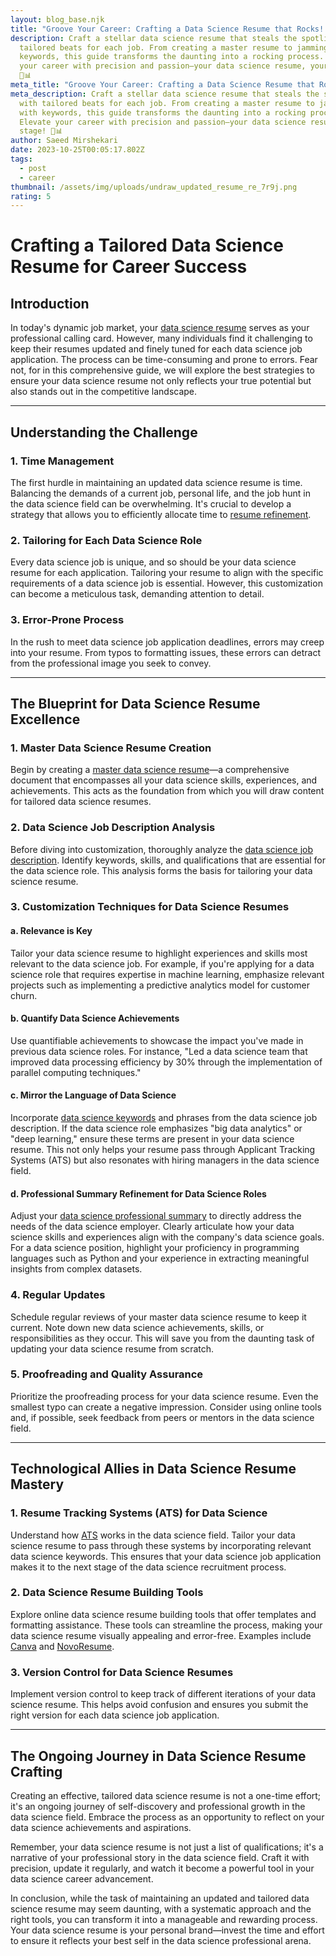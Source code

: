 ```yaml
---
layout: blog_base.njk
title: "Groove Your Career: Crafting a Data Science Resume that Rocks! 🚀🎸"
description: Craft a stellar data science resume that steals the spotlight with
  tailored beats for each job. From creating a master resume to jamming with
  keywords, this guide transforms the daunting into a rocking process. Elevate
  your career with precision and passion—your data science resume, your stage!
  🌟📊
meta_title: "Groove Your Career: Crafting a Data Science Resume that Rocks! 🚀🎸"
meta_description: Craft a stellar data science resume that steals the spotlight
  with tailored beats for each job. From creating a master resume to jamming
  with keywords, this guide transforms the daunting into a rocking process.
  Elevate your career with precision and passion—your data science resume, your
  stage! 🌟📊
author: Saeed Mirshekari
date: 2023-10-25T00:05:17.802Z
tags:
  - post
  - career
thumbnail: /assets/img/uploads/undraw_updated_resume_re_7r9j.png
rating: 5
---
```

# Crafting a Tailored Data Science Resume for Career Success

## Introduction

In today's dynamic job market, your [data science resume](#) serves as your professional calling card. However, many individuals find it challenging to keep their resumes updated and finely tuned for each data science job application. The process can be time-consuming and prone to errors. Fear not, for in this comprehensive guide, we will explore the best strategies to ensure your data science resume not only reflects your true potential but also stands out in the competitive landscape.

- - -

## Understanding the Challenge

### 1. **Time Management**

The first hurdle in maintaining an updated data science resume is time. Balancing the demands of a current job, personal life, and the job hunt in the data science field can be overwhelming. It's crucial to develop a strategy that allows you to efficiently allocate time to [resume refinement](#).

### 2. **Tailoring for Each Data Science Role**

Every data science job is unique, and so should be your data science resume for each application. Tailoring your resume to align with the specific requirements of a data science job is essential. However, this customization can become a meticulous task, demanding attention to detail.

### 3. **Error-Prone Process**

In the rush to meet data science job application deadlines, errors may creep into your resume. From typos to formatting issues, these errors can detract from the professional image you seek to convey.

- - -

## The Blueprint for Data Science Resume Excellence

### 1. **Master Data Science Resume Creation**

Begin by creating a [master data science resume](#)—a comprehensive document that encompasses all your data science skills, experiences, and achievements. This acts as the foundation from which you will draw content for tailored data science resumes.

### 2. **Data Science Job Description Analysis**

Before diving into customization, thoroughly analyze the [data science job description](#). Identify keywords, skills, and qualifications that are essential for the data science role. This analysis forms the basis for tailoring your data science resume.

### 3. **Customization Techniques for Data Science Resumes**

#### a. **Relevance is Key**

   Tailor your data science resume to highlight experiences and skills most relevant to the data science job. For example, if you're applying for a data science role that requires expertise in machine learning, emphasize relevant projects such as implementing a predictive analytics model for customer churn.

#### b. **Quantify Data Science Achievements**

   Use quantifiable achievements to showcase the impact you've made in previous data science roles. For instance, "Led a data science team that improved data processing efficiency by 30% through the implementation of parallel computing techniques."

#### c. **Mirror the Language of Data Science**

   Incorporate [data science keywords](#) and phrases from the data science job description. If the data science role emphasizes "big data analytics" or "deep learning," ensure these terms are present in your data science resume. This not only helps your resume pass through Applicant Tracking Systems (ATS) but also resonates with hiring managers in the data science field.

#### d. **Professional Summary Refinement for Data Science Roles**

   Adjust your [data science professional summary](#) to directly address the needs of the data science employer. Clearly articulate how your data science skills and experiences align with the company's data science goals. For a data science position, highlight your proficiency in programming languages such as Python and your experience in extracting meaningful insights from complex datasets.

### 4. **Regular Updates**

Schedule regular reviews of your master data science resume to keep it current. Note down new data science achievements, skills, or responsibilities as they occur. This will save you from the daunting task of updating your data science resume from scratch.

### 5. **Proofreading and Quality Assurance**

Prioritize the proofreading process for your data science resume. Even the smallest typo can create a negative impression. Consider using online tools and, if possible, seek feedback from peers or mentors in the data science field.

- - -

## Technological Allies in Data Science Resume Mastery

### 1. **Resume Tracking Systems (ATS) for Data Science**

Understand how [ATS](#) works in the data science field. Tailor your data science resume to pass through these systems by incorporating relevant data science keywords. This ensures that your data science job application makes it to the next stage of the data science recruitment process.

### 2. **Data Science Resume Building Tools**

Explore online data science resume building tools that offer templates and formatting assistance. These tools can streamline the process, making your data science resume visually appealing and error-free. Examples include [Canva](https://www.canva.com/) and [NovoResume](https://novoresume.com/).

### 3. **Version Control for Data Science Resumes**

Implement version control to keep track of different iterations of your data science resume. This helps avoid confusion and ensures you submit the right version for each data science job application.

- - -

## The Ongoing Journey in Data Science Resume Crafting

Creating an effective, tailored data science resume is not a one-time effort; it's an ongoing journey of self-discovery and professional growth in the data science field. Embrace the process as an opportunity to reflect on your data science achievements and aspirations.

Remember, your data science resume is not just a list of qualifications; it's a narrative of your professional story in the data science field. Craft it with precision, update it regularly, and watch it become a powerful tool in your data science career advancement.

In conclusion, while the task of maintaining an updated and tailored data science resume may seem daunting, with a systematic approach and the right tools, you can transform it into a manageable and rewarding process. Your data science resume is your personal brand—invest the time and effort to ensure it reflects your best self in the data science professional arena.
